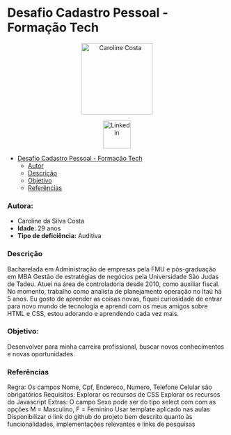 # Desafio Cadastro Pessoal - Formação Tech

<p style="text-align: center">
 <img alt="Caroline Costa" background-imagem="imagens/Carol.PNG" height="164px" />
</p>

<p style="text-align: center">
 <a href="https://www.linkedin.com/in/caroline-costa-2114a284/">
  <img alt="Linkedin" background-imagem="imagens/logolink.PNG" height="64px" />
 </a>
</p>

- [Desafio Cadastro Pessoal - Formação Tech](#desafio-cadastro-pessoal---formação-tech)
    - [Autor](#autor)
    - [Descrição](#descrição)
    - [Objetivo](#objetivo)
    - [Referências](#referências)

### Autora:

- Caroline da Silva Costa
- **Idade**: 29 anos
- **Tipo de deficiência:** Auditiva

### Descrição

Bacharelada em Administração de empresas pela FMU e pós-graduação em MBA Gestão de estratégias de negócios pela Universidade São Judas de Tadeu. Atuei na área de controladoria desde 2010, como auxiliar fiscal. No momento, trabalho como analista de planejamento operação no Itaú há 5 anos. Eu gosto de aprender as coisas novas, fiquei curiosidade de entrar para novo mundo de tecnologia e aprendi com os meus amigos sobre HTML e CSS, estou adorando e aprendendo cada vez mais. 

### Objetivo:

Desenvolver para minha carreira profissional, buscar novos conhecimentos e novas oportunidades.


### Referências

Regra: Os campos Nome, Cpf, Endereco, Numero, Telefone Celular são obrigatórios
Requisitos: Explorar os recursos de CSS Explorar os recursos do Javascript
Extras: O campo Sexo pode ser do tipo select com com as opções M = Masculino, F = Feminino Usar template aplicado nas aulas Disponibilizar o link do github do projeto bem descrito quanto às funcionalidades, implementações relevantes e links de pesquisas

